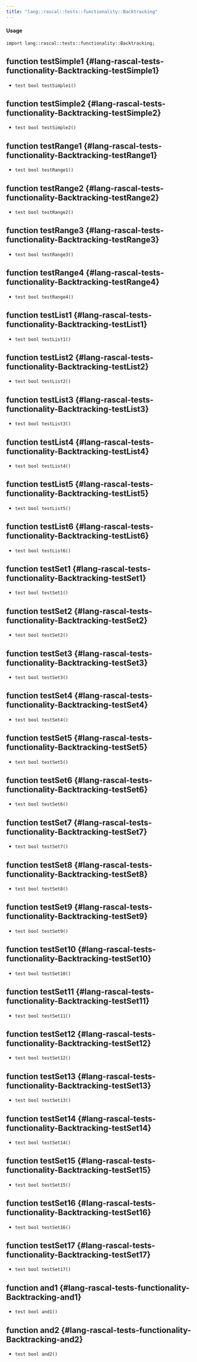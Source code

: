 ```yaml
---
title: "lang::rascal::tests::functionality::Backtracking"
---
```


#### Usage

`import lang::rascal::tests::functionality::Backtracking;`


## function testSimple1 {#lang-rascal-tests-functionality-Backtracking-testSimple1}

* ``test bool testSimple1()``

## function testSimple2 {#lang-rascal-tests-functionality-Backtracking-testSimple2}

* ``test bool testSimple2()``

## function testRange1 {#lang-rascal-tests-functionality-Backtracking-testRange1}

* ``test bool testRange1()``

## function testRange2 {#lang-rascal-tests-functionality-Backtracking-testRange2}

* ``test bool testRange2()``

## function testRange3 {#lang-rascal-tests-functionality-Backtracking-testRange3}

* ``test bool testRange3()``

## function testRange4 {#lang-rascal-tests-functionality-Backtracking-testRange4}

* ``test bool testRange4()``

## function testList1 {#lang-rascal-tests-functionality-Backtracking-testList1}

* ``test bool testList1()``

## function testList2 {#lang-rascal-tests-functionality-Backtracking-testList2}

* ``test bool testList2()``

## function testList3 {#lang-rascal-tests-functionality-Backtracking-testList3}

* ``test bool testList3()``

## function testList4 {#lang-rascal-tests-functionality-Backtracking-testList4}

* ``test bool testList4()``

## function testList5 {#lang-rascal-tests-functionality-Backtracking-testList5}

* ``test bool testList5()``

## function testList6 {#lang-rascal-tests-functionality-Backtracking-testList6}

* ``test bool testList6()``

## function testSet1 {#lang-rascal-tests-functionality-Backtracking-testSet1}

* ``test bool testSet1()``

## function testSet2 {#lang-rascal-tests-functionality-Backtracking-testSet2}

* ``test bool testSet2()``

## function testSet3 {#lang-rascal-tests-functionality-Backtracking-testSet3}

* ``test bool testSet3()``

## function testSet4 {#lang-rascal-tests-functionality-Backtracking-testSet4}

* ``test bool testSet4()``

## function testSet5 {#lang-rascal-tests-functionality-Backtracking-testSet5}

* ``test bool testSet5()``

## function testSet6 {#lang-rascal-tests-functionality-Backtracking-testSet6}

* ``test bool testSet6()``

## function testSet7 {#lang-rascal-tests-functionality-Backtracking-testSet7}

* ``test bool testSet7()``

## function testSet8 {#lang-rascal-tests-functionality-Backtracking-testSet8}

* ``test bool testSet8()``

## function testSet9 {#lang-rascal-tests-functionality-Backtracking-testSet9}

* ``test bool testSet9()``

## function testSet10 {#lang-rascal-tests-functionality-Backtracking-testSet10}

* ``test bool testSet10()``

## function testSet11 {#lang-rascal-tests-functionality-Backtracking-testSet11}

* ``test bool testSet11()``

## function testSet12 {#lang-rascal-tests-functionality-Backtracking-testSet12}

* ``test bool testSet12()``

## function testSet13 {#lang-rascal-tests-functionality-Backtracking-testSet13}

* ``test bool testSet13()``

## function testSet14 {#lang-rascal-tests-functionality-Backtracking-testSet14}

* ``test bool testSet14()``

## function testSet15 {#lang-rascal-tests-functionality-Backtracking-testSet15}

* ``test bool testSet15()``

## function testSet16 {#lang-rascal-tests-functionality-Backtracking-testSet16}

* ``test bool testSet16()``

## function testSet17 {#lang-rascal-tests-functionality-Backtracking-testSet17}

* ``test bool testSet17()``

## function and1 {#lang-rascal-tests-functionality-Backtracking-and1}

* ``test bool and1()``

## function and2 {#lang-rascal-tests-functionality-Backtracking-and2}

* ``test bool and2()``

